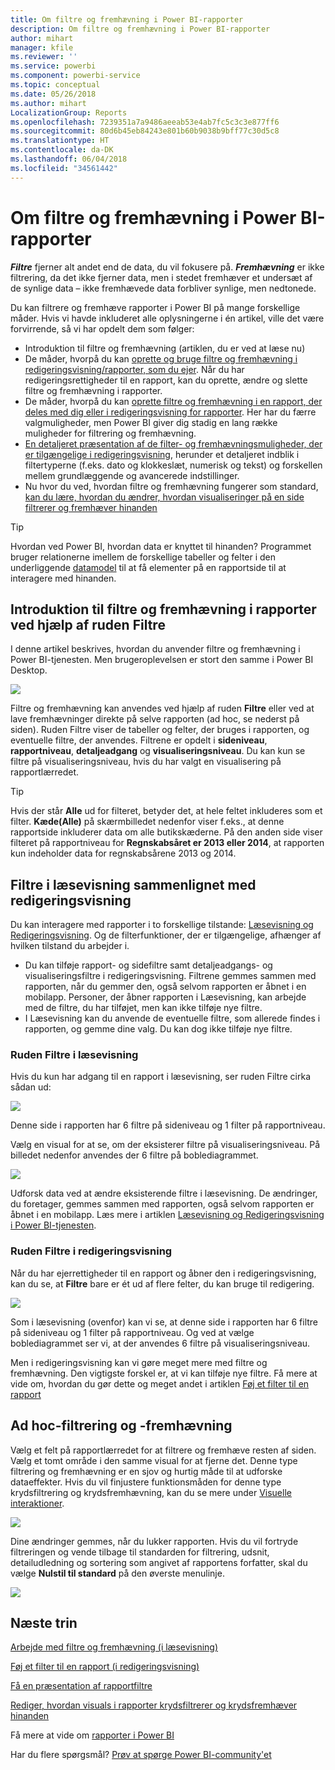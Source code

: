 ```yaml
---
title: Om filtre og fremhævning i Power BI-rapporter
description: Om filtre og fremhævning i Power BI-rapporter
author: mihart
manager: kfile
ms.reviewer: ''
ms.service: powerbi
ms.component: powerbi-service
ms.topic: conceptual
ms.date: 05/26/2018
ms.author: mihart
LocalizationGroup: Reports
ms.openlocfilehash: 7239351a7a9486aeeab53e4ab7fc5c3c3e877ff6
ms.sourcegitcommit: 80d6b45eb84243e801b60b9038b9bff77c30d5c8
ms.translationtype: HT
ms.contentlocale: da-DK
ms.lasthandoff: 06/04/2018
ms.locfileid: "34561442"
---
```

# <a name="about-filters-and-highlighting-in-power-bi-reports"></a>Om filtre og fremhævning i Power BI-rapporter
***Filtre*** fjerner alt andet end de data, du vil fokusere på.  ***Fremhævning*** er ikke filtrering, da det ikke fjerner data, men i stedet fremhæver et undersæt af de synlige data – ikke fremhævede data forbliver synlige, men nedtonede.

Du kan filtrere og fremhæve rapporter i Power BI på mange forskellige måder. Hvis vi havde inkluderet alle oplysningerne i én artikel, ville det være forvirrende, så vi har opdelt dem som følger:

* Introduktion til filtre og fremhævning (artiklen, du er ved at læse nu)
* De måder, hvorpå du kan [oprette og bruge filtre og fremhævning i redigeringsvisning/rapporter, som du ejer](power-bi-report-add-filter.md). Når du har redigeringsrettigheder til en rapport, kan du oprette, ændre og slette filtre og fremhævning i rapporter.
* De måder, hvorpå du kan [oprette filtre og fremhævning i en rapport, der deles med dig eller i redigeringsvisning for rapporter](service-reading-view-and-editing-view.md). Her har du færre valgmuligheder, men Power BI giver dig stadig en lang række muligheder for filtrering og fremhævning.  
* [En detaljeret præsentation af de filter- og fremhævningsmuligheder, der er tilgængelige i redigeringsvisning](power-bi-how-to-report-filter.md), herunder et detaljeret indblik i filtertyperne (f.eks. dato og klokkeslæt, numerisk og tekst) og forskellen mellem grundlæggende og avancerede indstillinger.
* Nu hvor du ved, hvordan filtre og fremhævning fungerer som standard, [kan du lære, hvordan du ændrer, hvordan visualiseringer på en side filtrerer og fremhæver hinanden](service-reports-visual-interactions.md)

> [!TIP]
> Hvordan ved Power BI, hvordan data er knyttet til hinanden?  Programmet bruger relationerne imellem de forskellige tabeller og felter i den underliggende [datamodel](https://support.office.com/article/Create-a-Data-Model-in-Excel-87e7a54c-87dc-488e-9410-5c75dbcb0f7b?ui=en-US&rs=en-US&ad=US) til at få elementer på en rapportside til at interagere med hinanden.
> 
> 

## <a name="introduction-to-filters-and-highlighting-in-reports-using-the-filters-pane"></a>Introduktion til filtre og fremhævning i rapporter ved hjælp af ruden Filtre
 I denne artikel beskrives, hvordan du anvender filtre og fremhævning i Power BI-tjenesten.  Men brugeroplevelsen er stort den samme i Power BI Desktop.  

![](media/power-bi-reports-filters-and-highlighting/power-bi-add-filter-reading-view.png)

Filtre og fremhævning kan anvendes ved hjælp af ruden **Filtre** eller ved at lave fremhævninger direkte på selve rapporten (ad hoc, se nederst på siden). Ruden Filtre viser de tabeller og felter, der bruges i rapporten, og eventuelle filtre, der anvendes. Filtrene er opdelt i **sideniveau**, **rapportniveau**, **detaljeadgang** og **visualiseringsniveau**.  Du kan kun se filtre på visualiseringsniveau, hvis du har valgt en visualisering på rapportlærredet.

> [!TIP]
> Hvis der står **Alle** ud for filteret, betyder det, at hele feltet inkluderes som et filter.  **Kæde(Alle)** på skærmbilledet nedenfor viser f.eks., at denne rapportside inkluderer data om alle butikskæderne.  På den anden side viser filteret på rapportniveau for **Regnskabsåret er 2013 eller 2014**, at rapporten kun indeholder data for regnskabsårene 2013 og 2014.
> 
> 

## <a name="filters-in-reading-view-versus-editing-view"></a>Filtre i læsevisning sammenlignet med redigeringsvisning
Du kan interagere med rapporter i to forskellige tilstande: [Læsevisning og Redigeringsvisning](service-reading-view-and-editing-view.md).  Og de filterfunktioner, der er tilgængelige, afhænger af hvilken tilstand du arbejder i.

* Du kan tilføje rapport- og sidefiltre samt detaljeadgangs- og visualiseringsfiltre i redigeringsvisning. Filtrene gemmes sammen med rapporten, når du gemmer den, også selvom rapporten er åbnet i en mobilapp. Personer, der åbner rapporten i Læsevisning, kan arbejde med de filtre, du har tilføjet, men kan ikke tilføje nye filtre.
* I Læsevisning kan du anvende de eventuelle filtre, som allerede findes i rapporten, og gemme dine valg.  Du kan dog ikke tilføje nye filtre.

### <a name="the-filters-pane-in-reading-view"></a>Ruden Filtre i læsevisning
Hvis du kun har adgang til en rapport i læsevisning, ser ruden Filtre cirka sådan ud:

![](media/power-bi-reports-filters-and-highlighting/power-bi-filter-reading-view.png)

Denne side i rapporten har 6 filtre på sideniveau og 1 filter på rapportniveau.

Vælg en visual for at se, om der eksisterer filtre på visualiseringsniveau. På billedet nedenfor anvendes der 6 filtre på boblediagrammet.

![](media/power-bi-reports-filters-and-highlighting/power-bi-filter-visual-level.png)

Udforsk data ved at ændre eksisterende filtre i læsevisning. De ændringer, du foretager, gemmes sammen med rapporten, også selvom rapporten er åbnet i en mobilapp. Læs mere i artiklen [Læsevisning og Redigeringsvisning i Power BI-tjenesten](service-reading-view-and-editing-view.md).

### <a name="the-filters-pane-in-editing-view"></a>Ruden Filtre i redigeringsvisning
Når du har ejerrettigheder til en rapport og åbner den i redigeringsvisning, kan du se, at **Filtre** bare er ét ud af flere felter, du kan bruge til redigering.

![](media/power-bi-reports-filters-and-highlighting/power-bi-add-filter-editing-view.png)

Som i læsevisning (ovenfor) kan vi se, at denne side i rapporten har 6 filtre på sideniveau og 1 filter på rapportniveau. Og ved at vælge boblediagrammet ser vi, at der anvendes 6 filtre på visualiseringsniveau.

Men i redigeringsvisning kan vi gøre meget mere med filtre og fremhævning. Den vigtigste forskel er, at vi kan tilføje nye filtre. Få mere at vide om, hvordan du gør dette og meget andet i artiklen [Føj et filter til en rapport](power-bi-report-add-filter.md)

## <a name="ad-hoc-filtering-and-highlighting"></a>Ad hoc-filtrering og -fremhævning
Vælg et felt på rapportlærredet for at filtrere og fremhæve resten af siden. Vælg et tomt område i den samme visual for at fjerne det. Denne type filtrering og fremhævning er en sjov og hurtig måde til at udforske dataeffekter. Hvis du vil finjustere funktionsmåden for denne type krydsfiltrering og krydsfremhævning, kan du se mere under [Visuelle interaktioner](service-reports-visual-interactions.md).

![](media/power-bi-reports-filters-and-highlighting/power-bi-adhoc-filter.gif)

Dine ændringer gemmes, når du lukker rapporten. Hvis du vil fortryde filtreringen og vende tilbage til standarden for filtrering, udsnit, detailudledning og sortering som angivet af rapportens forfatter, skal du vælge **Nulstil til standard** på den øverste menulinje.

![](media/power-bi-reports-filters-and-highlighting/power-bi-reset-to-default.png)

## <a name="next-steps"></a>Næste trin
[Arbejde med filtre og fremhævning (i læsevisning)](service-reading-view-and-editing-view.md)

[Føj et filter til en rapport (i redigeringsvisning)](power-bi-report-add-filter.md)

[Få en præsentation af rapportfiltre](power-bi-how-to-report-filter.md)

[Rediger, hvordan visuals i rapporter krydsfiltrerer og krydsfremhæver hinanden](service-reports-visual-interactions.md)

Få mere at vide om [rapporter i Power BI](service-reports.md)

Har du flere spørgsmål? [Prøv at spørge Power BI-community'et](http://community.powerbi.com/)


